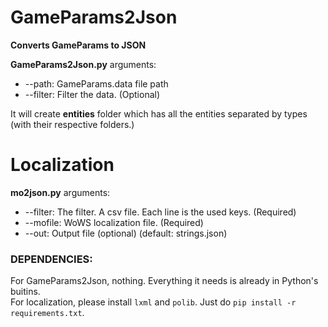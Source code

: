 
# GameParams2Json  
  
**Converts GameParams to JSON**  
  
**GameParams2Json.py** arguments:

 - --path: GameParams.data file path
 - --filter: Filter the data. (Optional)

  
It will create **entities** folder which has all the entities separated by types (with their respective folders.)  

# Localization

**mo2json.py** arguments:
- --filter: The filter. A csv file. Each line is the used keys. (Required)
- --mofile: WoWS localization file. (Required)
- --out: Output file (optional) (default: strings.json)

### DEPENDENCIES:  
  
 For GameParams2Json, nothing. Everything it needs is already in Python's buitins.  
 For localization, please install `lxml` and `polib`. Just do `pip install -r requirements.txt`.  
